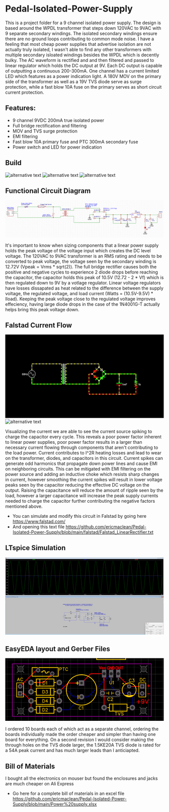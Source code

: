 # Pedal-Isolated-Power-Supply

This is a project folder for a 9 channel isolated power supply. The design is based around the WPDL transformer that steps down 120VAC to 9VAC with 9 separate secondary windings. The isolated secondary windings ensure there are no ground loops contributing to common mode noise. I have a feeling that most cheap power supplies that advertise isolation are not actually truly isolated, I wasn't able to find any other transformers with multiple secondary isloated windings besides the WPDL which is decently bulky. The AC waveform is rectified and and then filtered and passed to linear regulator which holds the DC output at 9V. Each DC output is capable of outputting a continuous 200-300mA. One channel has a current limited LED which features as a power indication light. A 180V MOV on the primary side of the transformer as well as a 19V TVS diode serve as surge protection, while a fast blow 10A fuse on the primary serves as short circuit current protection.

## Features: 

- 9 channel 9VDC 200mA true isolated power 
- Full bridge rectification and filtering 
- MOV and TVS surge protection
- EMI filtering
- Fast blow 10A primary fuse and PTC 300mA secondary fuse
- Power switch and LED for power indication

## Build 
![alternative text](https://github.com/ericmaclean/Pedal-Isolated-Power-Supply/blob/main/ScreenShots/Demo.HEIC)
![alternative text]()
![alternative text]()
## Functional Circuit Diagram 
![alternative text](https://github.com/ericmaclean/Pedal-Isolated-Power-Supply/blob/main/ScreenShots/FunctionalBlockDiagram%20.png)

It's important to know when sizing components that a linear power supply holds the peak voltage of the voltage input which creates the DC level voltage. The 120VAC to 9VAC transformer is an RMS rating and needs to be converted to peak voltage, the voltage seen by the secondary winding is 12.72V (Vpeak = Vrms * sqrt(2)). The full bridge rectifier causes both the positive and negative cycles to experience 2 diode drops before reaching the capacitor, the capacitor holds this peak of 10.5V (12.72 - 2 * Vf) which is then regulated down to 9V by a votlage regulator. Linear voltage regulators have losses dissapated as heat related to the difference between the supply voltage, the regulated voltage, and load current (Watts = (10.5V-9.5V) * Iload). Keeping the peak voltage close to the regulated voltage improves effeciency, having large diode drops in the case of the 1N4001G-T actually helps bring this peak voltage down. 

## Falstad Current Flow 
![alternative text](https://github.com/ericmaclean/Pedal-Isolated-Power-Supply/blob/main/ScreenShots/Falstad60hztoDCfullbridgerectifier-ezgif.com-video-to-gif-converter.gif)
![alternative text](https://github.com/ericmaclean/Pedal-Isolated-Power-Supply/blob/main/ScreenShots/Falstad_scope_measurements-ezgif.com-video-to-gif-converter.gif)

Visualizing the current we are able to see the current source spiking to charge the capacitor every cycle. This reveals a poor power factor inherent to linear power supplies, poor power factor results in a larger than necessary current flowing through components that aren't contributing to the load power. Current contributes to I^2R heating losses and lead to wear on the transformer, diodes, and capacitors in this circuit. Current spikes can generate odd harmonics that propagate down power lines and cause EMI on neighboring circuits. This can be mitigated with EMI filtering on the power source and adding an inductive choke which resists sharp changes in current, however smoothing the current spikes will result in lower voltage peaks seen by the capacitor reducing the effective DC voltage on the output. Raising the capacitance will reduce the amount of ripple seen by the load, however a larger capacitance will increase the peak supply currents needed to charge the capacitor further contributing the negative factors mentioned above. 

- You can simulate and modify this circuit in Falstad by going here https://www.falstad.com/
- And opening this text file https://github.com/ericmaclean/Pedal-Isolated-Power-Supply/blob/main/falstad/Falstad_LinearRectifier.txt
## LTspice Simulation
![alt text](https://github.com/ericmaclean/Pedal-Isolated-Power-Supply/blob/main/ScreenShots/SpiceSC.png)
## EasyEDA layout and Gerber Files
![alternative text](https://github.com/ericmaclean/Pedal-Isolated-Power-Supply/blob/main/ScreenShots/EasyEDA_Layout.png)

I ordered 10 boards each of which act as a separate channel, ordering the boards individually made the order cheaper and simpler than having one board for everything. On a second revision I would consider making the through holes on the TVS diode larger, the 1.5KE20A TVS diode is rated for a 54A peak current and has much larger leads than I anticiapted.
## Bill of Materials 
I bought all the electronics on mouser but found the enclosures and jacks are much cheaper on Ali Express
- Go here for a complete bill of materials in an excel file https://github.com/ericmaclean/Pedal-Isolated-Power-Supply/blob/main/Power%20supply.xlsx

